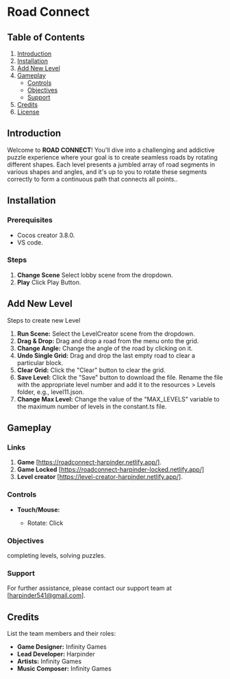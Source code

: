 # Road Connect

## Table of Contents

1. [Introduction](#introduction)
2. [Installation](#installation)
3. [Add New Level](#addNewLevel)
4. [Gameplay](#gameplay)
   - [Controls](#controls)
   - [Objectives](#objectives)
   - [Support](#support)
5. [Credits](#credits)
6. [License](#license)

## Introduction

Welcome to **ROAD CONNECT**! You'll dive into a challenging and addictive puzzle experience where your goal is to create seamless roads by rotating different shapes. Each level presents a jumbled array of road segments in various shapes and angles, and it's up to you to rotate these segments correctly to form a continuous path that connects all points..

## Installation

### Prerequisites

- Cocos creator 3.8.0.
- VS code.

### Steps

1. **Change Scene** Select lobby scene from the dropdown.
2. **Play** Click Play Button.

## Add New Level

Steps to create new Level

1. **Run Scene:** Select the LevelCreator scene from the dropdown.
2. **Drag & Drop:** Drag and drop a road from the menu onto the grid.
3. **Change Angle:** Change the angle of the road by clicking on it.
4. **Undo Single Grid:** Drag and drop the last empty road to clear a particular block.
5. **Clear Grid:** Click the "Clear" button to clear the grid.
6. **Save Level:** Click the "Save" button to download the file. Rename the file with the appropriate level number and add it to the resources > Levels folder, e.g., level11.json.
7. **Change Max Level:** Change the value of the "MAX_LEVELS" variable to the maximum number of levels in the constant.ts file.

## Gameplay

### Links

1. **Game** [https://roadconnect-harpinder.netlify.app/].
2. **Game Locked** [https://roadconnect-harpinder-locked.netlify.app/]
3. **Level creator** [https://level-creator-harpinder.netlify.app/].

### Controls

- **Touch/Mouse:**

  - Rotate: Click

### Objectives

completing levels, solving puzzles.

### Support

For further assistance, please contact our support team at [harpinder541@gmail.com].

## Credits

List the team members and their roles:

- **Game Designer:** Infinity Games
- **Lead Developer:** Harpinder
- **Artists:** Infinity Games
- **Music Composer:** Infinity Games
